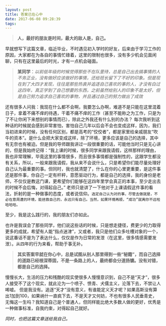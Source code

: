 ```yaml
---
layout: post
title: 答案已在心中
date: 2017-06-08 09:28:39
tags:
---
```


>**人，最好的朋友是时间，最大的敌人是，自己。**

早就想写下这篇文章，临近毕业，不时遇见初入学时的好友，后来由于学习工作的原因，大家都在为各自的事情忙碌着，这里的限制也很多，没有多少机会见面闲聊，只有在这里最后的时光，才有一点机会碰面。

>**某同学**：*以前低年级的时候觉得那些不在队里待，总是自己出去搞事情的人不务正业，没有做好应该做好的事情，还给班长留下了不好的印象。但是现在到了大四才发现，往往是那些热衷并追逐自己喜欢的事的人，才没有白过这四年，真正学到了自己想要的东西，之前虽然给别人的印象不是太好，但是自己努力追求自己喜欢的事物，并且通过自己的努力做出了成效*

还有很多人问我：我现在什么都不会啊，我要怎么办啊，难道不是只能在这里混着日子，拿着不痛不痒的待遇，干着不痛不痒的工作（甚至不能称之为工作，只是为了不让你闲下来想别的事情而已），除此之外我还有什么别的办法？
每次我听到这种话的时候就会感到非常害怕，害怕自己几年以后会不会也变成这样，因为，我们当初进来的时候，没有任何区别，都是高考的“佼佼者”，都是家里给亲戚朋友“吹牛的资本”。是什么会把大家变成这样，除了环境，更多应该是自己的选择，其中有无奈也有被迫。但是我的导师跟我讲过一段很重要的话，可能他当时只是无心讲的，但是我始终记得：“我上课的时候，很多同学来跟我请假，这样那样的理由，我也非常理解，毕竟这里的事情很多，而且很多事情都是强制性的，这跟学生都没有关系，所以，一般来跟我请假，我从来不会说什么，只是希望你们能尽量处理好自己认为最重要的事。但同时，我也就清楚了，什么在你的心里更重要，是这件事还是那件事，你自己一定有杆秤，意愿驱动行为，都是自己的选择，我的身份是老师，不仅仅是教这门课，更希望你们能够在这四年里学会真正的本事，至少走出去的时候不会后悔，对得起自己。”
老师只是讲了一下他对于上课请假这件事的看法，折射的是一种做事的态度，或者说信仰。`选定自己认为对的事，尽管去做就是，不必在意周遭的环境，能拯救自己的，永远只有自己。当然，如果环境再顺，“成功”就离你不远啦哈哈哈。`

至少，我是这么践行的，我的朋友们亦如此。

也许是我误会了那些同学，他们说这些话的时候，只是想走捷径，费更少的力取得更多的成就，希望有人能“指点迷津”，又或者，我只是他们众多吐槽对象的一个，说这番话不是为了表达什么，仅仅是作为日常的发泄（在这里，很多情感需要发泄）。从四年的行为来看，帮助于事无补。

>**其实答案早就在你心中，总是试图从别人那里得到一些“秘籍”，而自己选择的道路已经根深蒂固，不是一条路上的人，最终都会分道扬镳。没有对错，都是自己的选择。**

慢慢长大，生活的压力和残酷的现实使很多人慢慢意识到，自己不是“天才”，很多人接受不了这个现实，就此沦为一个喷子、愤青、犬儒主义，沦落下去，不禁让人唏嘘。
但是我没有。追逐“天才”没有意义，有谁能定义天才呢？如果高斯没有算出1加到100，如果纳什一直疯下去，不是天才又何妨，不也有很多人民垂青史，无悔这一生吗？我知道自己是个普通人，但同样能比绝大多数人做的更好，优秀是一种做事标准，自我约束，对得起自己就好。

*同时，也把这篇文章送给我自己。*